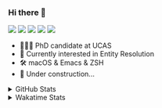### Hi there 👋

[![](https://img.shields.io/badge/-Email-325180?logo=maildotru&logoColor=white&style=flat-square)](mailto:hi@wang.tianshu.me)
[![](https://img.shields.io/badge/-GitHub-black?logo=GitHub&style=flat-square)](https://github.com/tshu-w)
[![](https://img.shields.io/badge/-Telegram-26a5e4?labelColor=fafafa&logo=telegram&style=flat-square)](https://t.me/tshu_w) 
[![](https://img.shields.io/badge/-Twitter-1da1f2?logo=Twitter&logoColor=white&style=flat-square)](https://twitter.com/tshu_w)
[![](https://komarev.com/ghpvc/?username=tshu-w&color=blueviolet&style=flat-square)]()



- 🧑🏻‍🎓 PhD candidate at UCAS
- 🔭 Currently interested in Entity Resolution
- 🛠 macOS & Emacs & ZSH
- 🚧 Under construction...

<details>

<summary>GitHub Stats</summary>

![Tianshu's GitHub stats](https://github-readme-stats.vercel.app/api?username=tshu-w&show_icons=true&theme=buefy&count_private=true)
  
</details>


<details>
  <summary>Wakatime Stats</summary>

  Currently, files accessed by tramp cannot be tracked by wakatime, see https://github.com/wakatime/wakatime-mode/issues/27
  <br>
  
<!--START_SECTION:waka-->
![Code Time](http://img.shields.io/badge/Code%20Time-6%2C097%20hrs%2023%20mins-blue)

**I'm an Early 🐤** 

```text
🌞 Morning    81 commits     ████░░░░░░░░░░░░░░░░░░░░░   18.24% 
🌆 Daytime    203 commits    ███████████░░░░░░░░░░░░░░   45.72% 
🌃 Evening    152 commits    ████████░░░░░░░░░░░░░░░░░   34.23% 
🌙 Night      8 commits      ░░░░░░░░░░░░░░░░░░░░░░░░░   1.8%

```
📅 **I'm Most Productive on Tuesday** 

```text
Monday       76 commits     ████░░░░░░░░░░░░░░░░░░░░░   17.12% 
Tuesday      124 commits    ███████░░░░░░░░░░░░░░░░░░   27.93% 
Wednesday    56 commits     ███░░░░░░░░░░░░░░░░░░░░░░   12.61% 
Thursday     32 commits     █░░░░░░░░░░░░░░░░░░░░░░░░   7.21% 
Friday       64 commits     ███░░░░░░░░░░░░░░░░░░░░░░   14.41% 
Saturday     59 commits     ███░░░░░░░░░░░░░░░░░░░░░░   13.29% 
Sunday       33 commits     █░░░░░░░░░░░░░░░░░░░░░░░░   7.43%

```


📊 **This Week I Spent My Time On** 

```text
💬 Programming Languages: 
sh                       21 hrs 51 mins      █████████████████████████   100.0%

🔥 Editors: 
Zsh                      21 hrs 51 mins      █████████████████████████   100.0%

🐱‍💻 Projects: 
Terminal                 7 hrs 30 mins       ████████░░░░░░░░░░░░░░░░░   34.37% 
jhu-mt-hw                7 hrs 10 mins       ████████░░░░░░░░░░░░░░░░░   32.86% 
universal-blocker        7 hrs 7 mins        ████████░░░░░░░░░░░░░░░░░   32.6% 
IE_LTMgroup              1 min               ░░░░░░░░░░░░░░░░░░░░░░░░░   0.08% 
ISWC-2020                0 secs              ░░░░░░░░░░░░░░░░░░░░░░░░░   0.05%

💻 Operating System: 
Mac                      11 hrs 13 mins      ████████████░░░░░░░░░░░░░   51.36% 
Linux                    10 hrs 37 mins      ████████████░░░░░░░░░░░░░   48.64%

```

**I Mostly Code in Python** 

```text
Python                   11 repos            ████████████░░░░░░░░░░░░░   50.0% 
HTML                     2 repos             ██░░░░░░░░░░░░░░░░░░░░░░░   9.09% 
Emacs Lisp               2 repos             ██░░░░░░░░░░░░░░░░░░░░░░░   9.09% 
JavaScript               2 repos             ██░░░░░░░░░░░░░░░░░░░░░░░   9.09% 
TeX                      2 repos             ██░░░░░░░░░░░░░░░░░░░░░░░   9.09%

```



 Last Updated on 03/11/2022 08:07:26 UTC
<!--END_SECTION:waka-->
</details>
